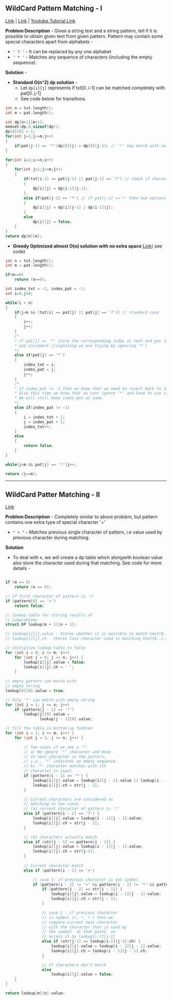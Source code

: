 ## WildCard Pattern Matching - I
[Link](https://www.geeksforgeeks.org/wildcard-pattern-matching/) | [Link](https://leetcode.com/problems/wildcard-matching/) | [Youtube Tutorial Link](https://www.youtube.com/watch?v=NbgUZAoIz3g)

**Problem Description** - Given a string text and a string pattern, tell if it is possible to obtain given text from given pattern. Pattern may contain some special characters apart from alphabets - 
* `' ? '` - It can be replaced by any one alphabet
* `' * '` - Matches any sequence of characters (including the empty sequence).

**Solution** - 

* __Standard O(n^2) dp solution__ - 
    * Let `dp[i][j]` represents if txt[0..i-1] can be matched completely with pat[0..j-1]
    * See code below for transitions.

```c++
int n = txt.length();
int m = pat.length();

int dp[n+1][m+1];
memset(dp,0,sizeof(dp));
dp[0][0] = 1;
for(int j=1;j<=m;j++)
{
    if(pat[j-1] == '*')dp[0][j] = dp[0][j-1]; // '*' may match with an empty text, as it can be an empty sequence too.
}

for(int i=1;i<=n;i++)
{
    for(int j=1;j<=m;j++)
    {
        if(txt[i-1] == pat[j-1] || pat[j-1] == '?') // check if character matches or pat has '?'
        {
            dp[i][j] = dp[i-1][j-1];
        }
        else if(pat[j-1] == '*') // if pat[j-1] =='*' then two options arises either we ignore '*' or we use it to make txt[i-1]
        {
            dp[i][j] = dp[i][j-1] | dp[i-1][j];
        }
        else
            dp[i][j] = false;
    }
}
return dp[n][m];
```

* __Greedy Optimized almost O(n) solution with no extra space__ [Link](https://www.geeksforgeeks.org/dynamic-programming-wildcard-pattern-matching-linear-time-constant-space/)( see code)

```c++
int n = txt.length();
int m = pat.length();

if(m==0)
    return (n==0);

int index_txt = -1, index_pat = -1;
int i=0,j=0;

while(i < n)
{
    if(j<m && (txt[i] == pat[j] || pat[j] == '?')) // standard case
    {
        i++;
        j++;
    }
    /*
    * if pat[j] == '*' store the corresponding index in text and pat in index_txt & index_pat respectively.
    * and increment j(signaling we are trying by ignoring '*')
    */
    else if(pat[j] == '*')
    {
        index_txt = i;
        index_pat = j;
        j++;
    }
    /*
    * If index_pat != -1 then we know that we need to revert back to index_txt & index_pat.
    * Also this time we know that we cant ignore '*' and have to use it with index_txt.
    * We will still keep index_pat as same.
    */
    else if(index_pat != -1)
    {
        i = index_txt + 1;
        j = index_pat + 1;
        index_txt++;
    }
    else
    {
        return false;
    }
}

while(j<m && pat[j] == '*')j++;

return (j==m);
```

---

## WildCard Patter Matching - II
[Link](https://www.geeksforgeeks.org/wildcard-pattern-matching-three-symbols/)

**Problem Description** - Completely similar to above problem, but pattern contains one extra type of special character '+'
* `" + "` - Matches previous single character of pattern, i.e value used by previous character during matching.

**Solution**
* To deal with **`+`**, we will create a dp table which alongwith boolean value also store the character used during that matching. See code for more details - 

```c++

if (m == 0)
    return (n == 0);

// If first character of pattern is '+'
if (pattern[0] == '+')
    return false;

// lookup table for storing results of
// subproblems
struct DP lookup[m + 1][n + 1];

// lookup[i][j].value - Stores whether it is possible to match text[0..i-1] and pattern[0..j-1]
// lookup[i][j].ch - Stores last character used in matching text[0..i-1] and pattern[0..j-1]

// initialize lookup table to false
for (int i = 0; i <= m; i++)
    for (int j = 0; j <= n; j++) {
        lookup[i][j].value = false; 
        lookup[i][j].ch = ' '; 
    }  
       
// empty pattern can match with
// empty string
lookup[0][0].value = true;

// Only '*' can match with empty string
for (int j = 1; j <= n; j++)
    if (pattern[j - 1] == '*')
        lookup[j][0].value = 
               lookup[j - 1][0].value;

// fill the table in bottom-up fashion
for (int i = 1; i <= m; i++) {
    for (int j = 1; j <= n; j++) {

        // Two cases if we see a '*'
        // a) We ignore ‘*’ character and move
        // to next character in the pattern,
        // i.e., ‘*’ indicates an empty sequence.
        // b) '*' character matches with ith
        // character in input
        if (pattern[i - 1] == '*') {
            lookup[i][j].value = lookup[i][j - 1].value || lookup[i - 1][j].value;
            lookup[i][j].ch = str[j - 1];
        }

        // Current characters are considered as
        // matching in two cases
        // (a) current character of pattern is '?'
        else if (pattern[i - 1] == '?') {
            lookup[i][j].value = lookup[i - 1][j - 1].value;
            lookup[i][j].ch = str[j - 1];
        }

        // (b) characters actually match
        else if (str[j - 1] == pattern[i - 1]) {
            lookup[i][j].value = lookup[i - 1][j - 1].value;
            lookup[i][j].ch = str[j-1];
        }
            
        // Current character match
        else if (pattern[i - 1] == '+')

            // case 1: if previous character is not symbol
            if (pattern[i - 2] != '+' && pattern[i - 2] != '*' && pattern[i - 2] != '?')
                if (pattern[i - 2] == str[j - 1]) {
                    lookup[i][j].value = lookup[i - 1][j - 1].value;
                    lookup[i][j].ch = str[j - 1];
                }

                // case 2 : if previous character 
                // is symbol (+, *, ? ) then we 
                // compare current text character 
                // with the character that is used by
                // the symbol  at that point. we 
                // access it by lookup[i-1][j-1]
                else if (str[j-1] == lookup[i-1][j-1].ch) {
                    lookup[i][j].value = lookup[i - 1][j - 1].value;
                    lookup[i][j].ch = lookup[i - 1][j - 1].ch;
                }

                // If characters don't match
                else
                    lookup[i][j].value = false;
    }
}

return lookup[m][n].value;
```


